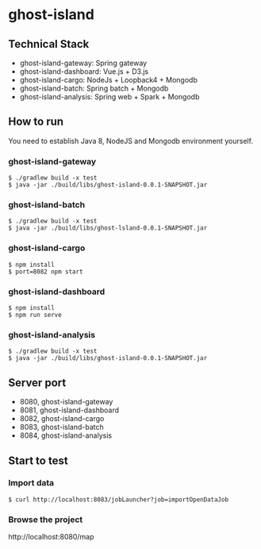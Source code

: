 # ghost-island
## Technical Stack
* ghost-island-gateway: Spring gateway
* ghost-island-dashboard: Vue.js + D3.js
* ghost-island-cargo: NodeJs + Loopback4 + Mongodb
* ghost-island-batch: Spring batch + Mongodb
* ghost-island-analysis: Spring web + Spark + Mongodb

## How to run
You need to establish Java 8, NodeJS and Mongodb environment yourself.

### ghost-island-gateway
    $ ./gradlew build -x test
    $ java -jar ./build/libs/ghost-island-0.0.1-SNAPSHOT.jar
 
### ghost-island-batch
    $ ./gradlew build -x test
    $ java -jar ./build/libs/ghost-lsland-0.0.1-SNAPSHOT.jar
    
### ghost-island-cargo
    $ npm install
    $ port=8082 npm start
    
### ghost-island-dashboard
    $ npm install
    $ npm run serve
    
### ghost-island-analysis
    $ ./gradlew build -x test
    $ java -jar ./build/libs/ghost-island-0.0.1-SNAPSHOT.jar 

    
## Server port
* 8080, ghost-island-gateway
* 8081, ghost-island-dashboard
* 8082, ghost-island-cargo
* 8083, ghost-island-batch
* 8084, ghost-island-analysis

## Start to test
### Import data
    $ curl http://localhost:8083/jobLauncher?job=importOpenDataJob
### Browse the project
http://localhost:8080/map
